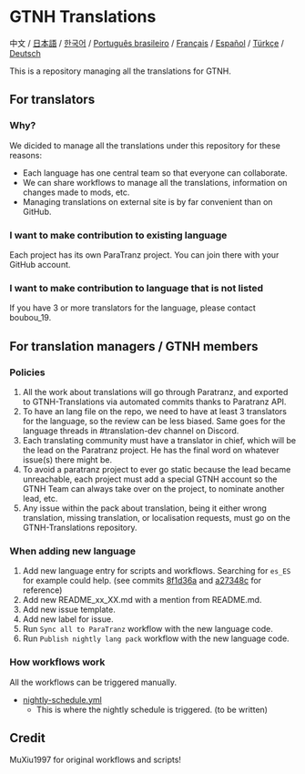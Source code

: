 # GTNH Translations

中文 / [日本語](./readmes/README_ja_JP.md) / [한국어](./readmes/README_ko_KR.md) / [Português brasileiro](./readmes/README_pt_BR.md) / [Français](./readmes/README_fr_FR.md) / [Español](./readmes/README_es_ES.md) / [Türkçe](./readmes/README_tr_TR.md) / [Deutsch](./readmes/README_de_DE.md)

This is a repository managing all the translations for GTNH.

<!-- Contents below don't need to be translated! -->

## For translators

### Why?

We dicided to manage all the translations under this repository for these reasons:

- Each language has one central team so that everyone can collaborate.
- We can share workflows to manage all the translations, information on changes made to mods, etc.
- Managing translations on external site is by far convenient than on GitHub.

### I want to make contribution to existing language

Each project has its own ParaTranz project. You can join there with your GitHub account.

### I want to make contribution to language that is not listed

If you have 3 or more translators for the language, please contact boubou_19.

## For translation managers / GTNH members

### Policies

1. All the work about translations will go through Paratranz, and exported to GTNH-Translations via automated commits thanks to Paratranz API.
2. To have an lang file on the repo, we need to have at least 3 translators for the language, so the review can be less biased. Same goes for the language threads in #translation-dev channel on Discord.
3. Each translating community must have a translator in chief, which will be the lead on the Paratranz project. He has the final word on whatever issue(s) there might be.
4. To avoid a paratranz project to ever go static because the lead became unreachable, each project must add a special GTNH account so the GTNH Team can always take over on the project, to nominate another lead, etc.
5. Any issue within the pack about translation, being it either wrong translation, missing translation, or localisation requests, must go on the GTNH-Translations repository.

### When adding new language

1. Add new language entry for scripts and workflows. Searching for `es_ES` for example could help. (see commits [8f1d36a](https://github.com/GTNewHorizons/GTNH-Translations/commit/8f1d36a5e30ea39c02a19a167cf72d8643efbbc1) and [a27348c](https://github.com/GTNewHorizons/GTNH-Translations/commit/a27348c066d2de8126170e44fa17264d27aae665) for reference)
2. Add new README_xx_XX.md with a mention from README.md.
3. Add new issue template.
4. Add new label for issue.
5. Run `Sync all to ParaTranz` workflow with the new language code.
6. Run `Publish nightly lang pack` workflow with the new language code.

### How workflows work

All the workflows can be triggered manually.

- [nightly-schedule.yml](./.github/workflows/nightly-schedule.yml)
  - This is where the nightly schedule is triggered.
(to be written)

## Credit

MuXiu1997 for original workflows and scripts!
